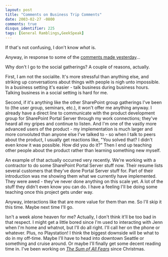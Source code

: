 ```yaml
---
layout: post
title: "Comments on Business Trip Comments"
date: 2003-02-27 -0800
comments: true
disqus_identifier: 225
tags: [General Ramblings,GeekSpeak]
---
```

If that's not confusing, I don't know *what* is.
 
 Anyway, in response to some of the [comments made
yesterday](/archive/2003/02/26/business-trip.aspx)...
 
 Why don't I go to the social gatherings? A couple of reasons,
actually.
 
 First, I am not the socialite. It's more stressful than anything else,
and striking up conversations about things with people is nigh unto
impossible. In a business setting it's easier - talk business during
business hours. Talking business in a social setting is hard for me.
 
 Second, if it's anything like the other SharePoint group gatherings
I've been to (the user group, seminars, etc.), it won't offer me
anything anyway. I already have a direct line to communicate with the
product development group for SharePoint Portal Server through my work
connections; they've heard all my gripes and continue to listen. And I'm
one of the vastly more advanced users of the product - my implementation
is much larger and more convoluted than anyone else I've talked to - so
when I talk to peers about the product, I usually get reactions like,
"You solved that? I didn't even know it was possible. How did you do
it?" Then I end up teaching other people about the product rather than
learning something new myself.
 
 An example of that actually occurred very recently. We're working with
a contractor to do some SharePoint Portal Server stuff now. Their resume
lists several customers that they've done Portal Server stuff for. Part
of their introduction was me showing them what we currently have
implemented. They were awed - they've never done anything on this scale
yet. A lot of the stuff they didn't even know you can do. I have a
feeling I'll be doing some teaching once this project gets under way.
 
 Anyway, interactions like that are more value for them than me. So I'll
skip it this time. Maybe next time I'll go.
 
 Isn't a week alone heaven for me? Actually, I don't think it'll be too
bad in that respect. I might get a little bored since I'm used to
interacting with Jenn when I'm home and whatnot, but I'll do all right.
I'll call her on the phone or whatever. Plus, no Playstation! I think
the biggest downside will be what to do in my off-time. Maybe I'll have
to head into downtown Seattle or something and cruise around. Or maybe
I'll finally get some decent reading time in. I've been working on [*The
Sum of All
Fears*](http://www.amazon.com/exec/obidos/ASIN/0425184226/mhsvortex)
since Christmas.
